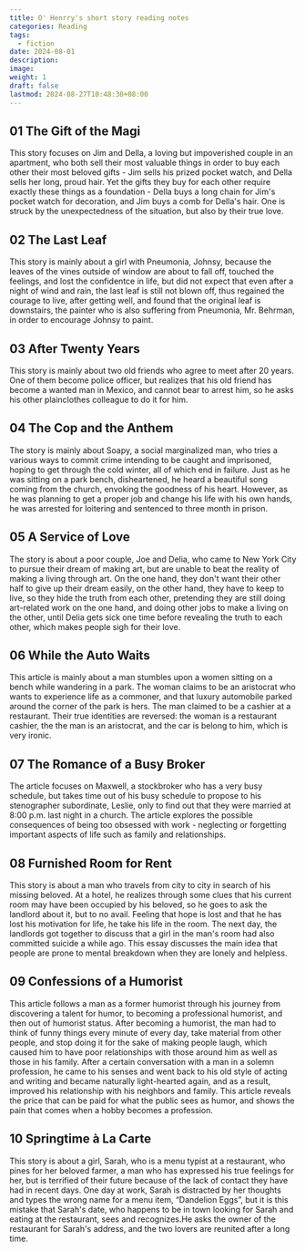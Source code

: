 ```yaml
---
title: O' Henrry's short story reading notes
categories: Reading
tags:
  - fiction
date: 2024-08-01
description: 
image: 
weight: 1
draft: false
lastmod: 2024-08-27T10:48:30+08:00
---
```

## 01 The Gift of the Magi

This story focuses on Jim and Della, a loving but impoverished couple in an apartment, who both sell their most valuable things in order to buy each other their most beloved gifts - Jim sells his prized pocket watch, and Della sells her long, proud hair. Yet the gifts they buy for each other require exactly these things as a foundation - Della buys a long chain for Jim's pocket watch for decoration, and Jim buys a comb for Della's hair. One is struck by the unexpectedness of the situation, but also by their true love.

## 02 The Last Leaf

This story is mainly about a girl with Pneumonia, Johnsy, because the leaves of the vines outside of window are about to fall off, touched the feelings, and lost the confidentce in life, but did not expect that even after a night of wind and rain, the last leaf is still not blown off, thus regained the courage to live, after getting well, and found that the original leaf is downstairs, the painter who is also suffering from Pneumonia, Mr. Behrman, in order to encourage Johnsy to paint.

## 03 After Twenty Years

This story is mainly about two old friends who agree to meet after 20 years. One of them become police officer, but realizes that his old friend has become a wanted man in Mexico, and cannot bear to arrest him, so he asks his other plainclothes colleague to do it for him.

## 04 The Cop and the Anthem

The story is mainly about Soapy, a social marginalized man, who tries a various ways to commit crime intending to be caught and imprisoned, hoping to get through the cold winter, all of which end in failure. Just as he was sitting on a park bench, disheartened, he heard a beautiful song coming from the church, envoking the goodness of his heart. However, as he was planning to get a proper job and change his life with his own hands, he was arrested for loitering and sentenced to three month in prison.

## 05 A Service of Love

The story is about a poor couple, Joe and Delia, who came to New York City to pursue their dream of making art, but are unable to beat the reality of making a living through art. On the one hand, they don't want their other half to give up their dream easily, on the other hand, they have to keep to live, so they hide the truth from each other, pretending they are still doing art-related work on the one hand, and doing other jobs to make a living on the other, until Delia gets sick one time before revealing the truth to each other, which makes people sigh for their love.

## 06 While the Auto Waits

This article is mainly about a man stumbles upon a women sitting on a bench while wandering in a park. The woman claims to be an aristocrat who wants to experience life as a commoner, and that luxury automobile parked around the corner of the park is hers. The man claimed to be a cashier at a restaurant. Their true identities are reversed: the woman is a restaurant cashier, the the man is an aristocrat, and the car is belong to him, which is very ironic. 

## 07 The Romance of a Busy Broker

The article focuses on Maxwell, a stockbroker who has a very busy schedule, but takes time out of his busy schedule to propose to his stenographer subordinate, Leslie, only to find out that they were married at 8:00 p.m. last night in a church. The article explores the possible consequences of being too obsessed with work - neglecting or forgetting important aspects of life such as family and relationships.

## 08 Furnished Room for Rent

This story is about a man who travels from city to city in search of his missing beloved. At a hotel, he realizes through some clues that his current room may have been occupied by his beloved, so he goes to ask the landlord about it, but to no avail. Feeling that hope is lost and that he has lost his motivation for life, he take his life in the room. The next day, the landlords got together to discuss that a girl in the man's room had also committed suicide a while ago. This essay discusses the main idea that people are prone to mental breakdown when they are lonely and helpless.

## 09 Confessions of  a Humorist

This article follows a man as a former humorist through his journey from discovering a talent for humor, to becoming a professional humorist, and then out of humorist status. After becoming a humorist, the man had to think of funny things every minute of every day, take material from other people, and stop doing it for the sake of making people laugh, which caused him to have poor relationships with those around him as well as those in his family. After a certain conversation with a man in a solemn profession, he came to his senses and went back to his old style of acting and writing and became naturally light-hearted again, and as a result, improved his relationship with his neighbors and family. This article reveals the price that can be paid for what the public sees as humor, and shows the pain that comes when a hobby becomes a profession.

## 10 Springtime à La Carte

This story is about a girl, Sarah, who is a menu typist at a restaurant, who pines for her beloved farmer, a man who has expressed his true feelings for her, but is terrified of their future because of the lack of contact they have had in recent days. One day at work, Sarah is distracted by her thoughts and types the wrong name for a menu item, “Dandelion Eggs”, but it is this mistake that Sarah's date, who happens to be in town looking for Sarah and eating at the restaurant, sees and recognizes.He asks the owner of the restaurant for Sarah's address, and the two lovers are reunited after a long time.
